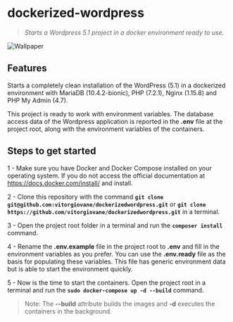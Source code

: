 # dockerized-wordpress
> *Starts a Wordpress 5.1 project in a docker environment ready to use*.
  
![Wallpaper](https://user-images.githubusercontent.com/5404361/53292329-9f182c00-379f-11e9-9b19-f601ba5c5768.png)

## Features
Starts a completely clean installation of the WordPress (5.1) in a dockerized environment with MariaDB (10.4.2-bionic), PHP (7.2.1), Nginx (1.15.8) and PHP My Admin (4.7).

This project is ready to work with environment variables. The database access data of the Wordpress application is reported in the **.env** file at the project root, along with the environment variables of the containers.
  
## Steps to get started
1 - Make sure you have Docker and Docker Compose installed on your operating system. If you do not access the official documentation at https://docs.docker.com/install/ and install.

2 - Clone this repository with the command **`git clone git@github.com:vitorgiovane/dockerizedwordpress.git`** or **`git clone https://github.com/vitorgiovane/dockerizedwordpress.git`** in a terminal.

3 - Open the project root folder in a terminal and run the **`composer install`** command.

4 - Rename the **.env.example** file in the project root to **.env** and fill in the environment variables as you prefer. You can use the **.env.ready** file as the basis for populating these variables. This file has generic environment data but is able to start the environment quickly.

5 - Now is the time to start the containers. Open the project root in a terminal and run the **`sudo docker-compose up -d --build`** command.

> Note: The **--build** attribute builds the images and **-d** executes the containers in the background.

